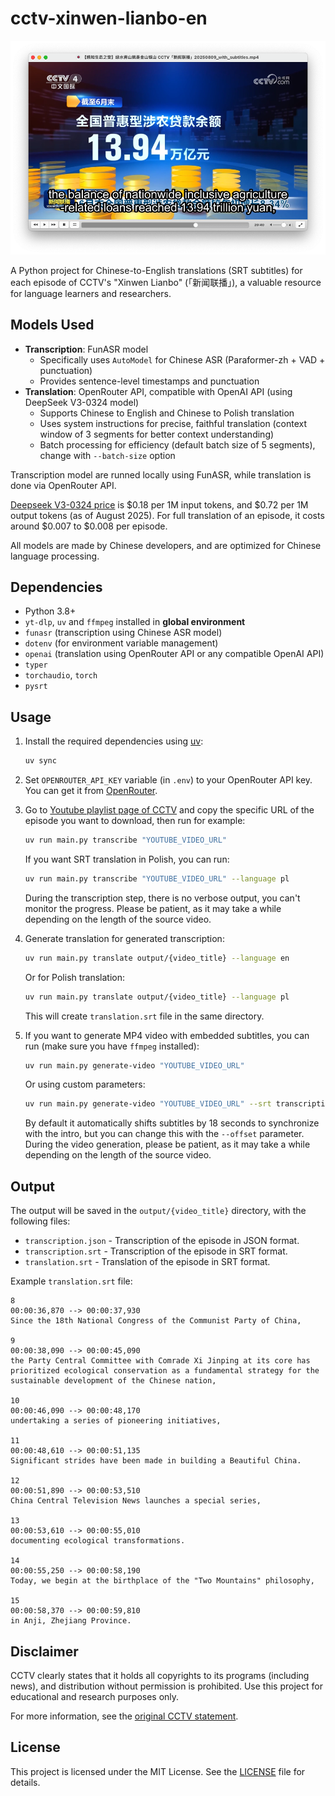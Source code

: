 # cctv-xinwen-lianbo-en

![Generated video](/generated-video.png)

A Python project for Chinese-to-English translations (SRT subtitles) for each episode of CCTV's "Xinwen Lianbo" (「新闻联播」), a valuable resource for language learners and researchers.

## Models Used

- **Transcription**: FunASR model
  - Specifically uses `AutoModel` for Chinese ASR (Paraformer-zh + VAD + punctuation)
  - Provides sentence-level timestamps and punctuation
- **Translation**: OpenRouter API, compatible with OpenAI API (using DeepSeek V3-0324 model)
  - Supports Chinese to English and Chinese to Polish translation
  - Uses system instructions for precise, faithful translation (context window of 3 segments for better context understanding)
  - Batch processing for efficiency (default batch size of 5 segments), change with `--batch-size` option

Transcription model are runned locally using FunASR, while translation is done via OpenRouter API.

[Deepseek V3-0324 price](https://openrouter.ai/deepseek/deepseek-chat-v3-0324) is $0.18 per 1M input tokens, and $0.72 per 1M output tokens (as of August 2025). For full translation of an episode, it costs around $0.007 to $0.008 per episode.

All models are made by Chinese developers, and are optimized for Chinese language processing.

## Dependencies

- Python 3.8+
- `yt-dlp`, `uv` and `ffmpeg` installed in **global environment**
- `funasr` (transcription using Chinese ASR model)
- `dotenv` (for environment variable management)
- `openai` (translation using OpenRouter API or any compatible OpenAI API)
- `typer`
- `torchaudio`, `torch`
- `pysrt`

## Usage

1. Install the required dependencies using [uv](https://docs.astral.sh/uv/getting-started/installation/):

    ```bash
    uv sync
    ```

2. Set `OPENROUTER_API_KEY` variable (in `.env`) to your OpenRouter API key. You can get it from [OpenRouter](https://openrouter.ai/).

3. Go to [Youtube playlist page of CCTV](https://www.youtube.com/playlist?list=PL0eGJygpmOH5xQuy8fpaOvKrenoCsWrKh) and copy the specific URL of the episode you want to download, then run for example:

    ```bash
    uv run main.py transcribe "YOUTUBE_VIDEO_URL"
    ```

    If you want SRT translation in Polish, you can run:

    ```bash
    uv run main.py transcribe "YOUTUBE_VIDEO_URL" --language pl
    ```

    During the transcription step, there is no verbose output, you can't monitor the progress. Please be patient, as it may take a while depending on the length of the source video.

4. Generate translation for generated transcription:

    ```bash
    uv run main.py translate output/{video_title} --language en
    ```

    Or for Polish translation:

    ```bash
    uv run main.py translate output/{video_title} --language pl
    ```

    This will create `translation.srt` file in the same directory.

5. If you want to generate MP4 video with embedded subtitles, you can run (make sure you have `ffmpeg` installed):

    ```bash
    uv run main.py generate-video "YOUTUBE_VIDEO_URL"
    ```

    Or using custom parameters:

    ```bash
    uv run main.py generate-video "YOUTUBE_VIDEO_URL" --srt transcription.srt --font-size 28 --font-color yellow
    ```

    By default it automatically shifts subtitles by 18 seconds to synchronize with the intro, but you can change this with the `--offset` parameter. During the video generation, please be patient, as it may take a while depending on the length of the source video.

## Output

The output will be saved in the `output/{video_title}` directory, with the following files:

- `transcription.json` - Transcription of the episode in JSON format.
- `transcription.srt` - Transcription of the episode in SRT format.
- `translation.srt` - Translation of the episode in SRT format.

Example `translation.srt` file:

```
8
00:00:36,870 --> 00:00:37,930
Since the 18th National Congress of the Communist Party of China,

9
00:00:38,090 --> 00:00:45,090
the Party Central Committee with Comrade Xi Jinping at its core has prioritized ecological conservation as a fundamental strategy for the sustainable development of the Chinese nation,

10
00:00:46,090 --> 00:00:48,170
undertaking a series of pioneering initiatives,

11
00:00:48,610 --> 00:00:51,135
Significant strides have been made in building a Beautiful China.

12
00:00:51,890 --> 00:00:53,510
China Central Television News launches a special series,

13
00:00:53,610 --> 00:00:55,010
documenting ecological transformations.

14
00:00:55,250 --> 00:00:58,190
Today, we begin at the birthplace of the "Two Mountains" philosophy,

15
00:00:58,370 --> 00:00:59,810
in Anji, Zhejiang Province.
```

## Disclaimer

CCTV clearly states that it holds all copyrights to its programs (including news), and distribution without permission is prohibited. Use this project for educational and research purposes only.

For more information, see the [original CCTV statement](https://news.cctv.com/2017/04/26/ARTI9neH8KQH2RzzhkOjEsBZ170426.shtml).

## License

This project is licensed under the MIT License. See the [LICENSE](LICENSE) file for details.
